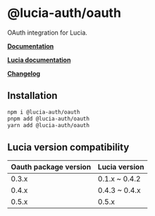 # @lucia-auth/oauth

OAuth integration for Lucia.

**[Documentation](https://lucia-auth.vercel.app/oauth/start-here/getting-started)**

**[Lucia documentation](https://lucia-auth.vercel.app)**

**[Changelog](https://github.com/pilcrowOnPaper/lucia-auth/blob/main/packages/oauth/CHANGELOG.md)**

## Installation

```bash
npm i @lucia-auth/oauth
pnpm add @lucia-auth/oauth
yarn add @lucia-auth/oauth
```

## Lucia version compatibility

| Oauth package version | Lucia version |
| --------------------- | ------------- |
| 0.3.x                 | 0.1.x ~ 0.4.2 |
| 0.4.x                 | 0.4.3 ~ 0.4.x |
| 0.5.x                 | 0.5.x         |
